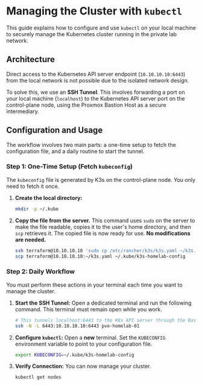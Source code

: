 # Managing the Cluster with `kubectl`

This guide explains how to configure and use `kubectl` on your local machine to securely manage the Kubernetes cluster running in the private lab network.

## Architecture

Direct access to the Kubernetes API server endpoint (`10.10.10.10:6443`) from the local network is not possible due to the isolated network design.

To solve this, we use an **SSH Tunnel**. This involves forwarding a port on your local machine (`localhost`) to the Kubernetes API server port on the control-plane node, using the Proxmox Bastion Host as a secure intermediary.

## Configuration and Usage

The workflow involves two main parts: a one-time setup to fetch the configuration file, and a daily routine to start the tunnel.

### Step 1: One-Time Setup (Fetch `kubeconfig`)

The `kubeconfig` file is generated by K3s on the control-plane node. You only need to fetch it once.

1. **Create the local directory:**
    
    ```bash
    mkdir -p ~/.kube
    ```
    
2. **Copy the file from the server.** This command uses `sudo` on the server to make the file readable, copies it to the user's home directory, and then `scp` retrieves it.
The copied file is now ready for use. **No modifications are needed.**
    
    ```bash
    ssh terraform@10.10.10.10 'sudo cp /etc/rancher/k3s/k3s.yaml ~/k3s.yaml && sudo chown terraform:terraform ~/k3s.yaml'
    scp terraform@10.10.10.10:~/k3s.yaml ~/.kube/k3s-homelab-config
    ```

### Step 2: Daily Workflow

You must perform these actions in your terminal each time you want to manage the cluster.

1. **Start the SSH Tunnel:** Open a dedicated terminal and run the following command. This terminal must remain open while you work.
    
    ```bash
    # This tunnels localhost:6443 to the K8s API server through the Bastion
    ssh -N -L 6443:10.10.10.10:6443 pve-homelab-01
    ```
    
2. **Configure `kubectl`:** Open a **new** terminal. Set the `KUBECONFIG` environment variable to point to your configuration file.
    
    ```bash
    export KUBECONFIG=~/.kube/k3s-homelab-config
    ```
    
3. **Verify Connection:** You can now manage your cluster.
    
    ```bash
    kubectl get nodes
    ```